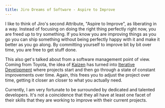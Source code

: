```yaml
---
title: Jiro Dreams of Software - Aspire to Improve
---
```

I like to think of Jiro's second Attribute, "Aspire to Improve", as liberating in a way. Instead of focusing on doing the right thing perfectly right now, you are freed up to try something. If you know you are improving things as you go you can ship something without being perfectly happy with it and make it better as you go along. By committing yourself to improve bit by bit over time, you are free to get stuff done.

This also get's talked about from a software management point of view. Coming from Toyota, the idea of [Kaizen](http://en.wikipedia.org/wiki/Kaizen) has turned into [Iterative Development](http://en.wikipedia.org/wiki/Iterative_and_incremental_development) where projects start and then go through a state of constant improvements over time. Again, this frees you to adjust the project over time, getting it closer an closer to what you actually need.

Currently, I am very fortunate to be surrounded by dedicated and talented developers. It's not a coincidence that they all have at least one facet of their skills that they are working to improve with their current projects. 